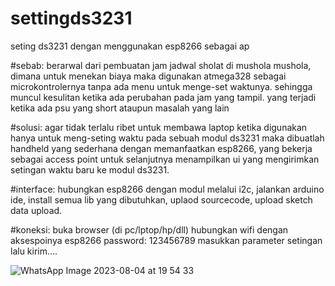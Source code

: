 # settingds3231
seting ds3231 dengan menggunakan esp8266 sebagai ap

#sebab:
berarwal dari pembuatan jam jadwal sholat di mushola mushola, dimana untuk menekan biaya maka digunakan atmega328 
sebagai microkontrolernya tanpa ada menu untuk menge-set waktunya. sehingga muncul kesulitan ketika ada perubahan pada jam yang tampil.
yang terjadi ketika ada psu yang short ataupun masalah yang lain

#solusi:
agar tidak terlalu ribet untuk membawa laptop ketika digunakan hanya untuk meng-seting waktu pada sebuah modul ds3231 maka dibuatlah
handheld yang sederhana dengan memanfaatkan esp8266, yang bekerja sebagai access point untuk selanjutnya menampilkan ui 
yang mengirimkan setingan waktu baru ke modul ds3231. 

#interface: hubungkan esp8266 dengan modul melalui i2c, jalankan arduino ide, install semua lib yang dibutuhkan, uplaod sourcecode, upload sketch data upload. 

#koneksi: buka browser (di pc/lptop/hp/dll) hubungkan wifi dengan aksespoinya esp8266 password: 123456789 masukkan parameter setingan lalu  kirim....

![WhatsApp Image 2023-08-04 at 19 54 33](https://github.com/metra05/settingds3231/assets/57317176/127ea597-36df-4f78-9f4f-3c91fe502d19)
